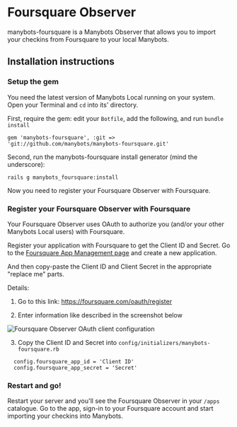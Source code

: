 # Foursquare Observer

manybots-foursquare is a Manybots Observer that allows you to import your checkins from Foursquare to your local Manybots.

## Installation instructions

### Setup the gem

You need the latest version of Manybots Local running on your system. Open your Terminal and `cd` into its' directory.

First, require the gem: edit your `Botfile`, add the following, and run `bundle install`

```
gem 'manybots-foursquare', :git => 'git://github.com/manybots/manybots-foursquare.git'
```

Second, run the manybots-foursquare install generator (mind the underscore):

```
rails g manybots_foursquare:install
```

Now you need to register your Foursquare Observer with Foursquare.

### Register your Foursquare Observer with Foursquare

Your Foursquare Observer uses OAuth to authorize you (and/or your other Manybots Local users) with Foursquare. 

Register your application with Foursquare to get the Client ID and Secret. Go to the [Foursquare App Management page](https://foursquare.com/oauth/register) and create a new application.

And then copy-paste the Client ID and Client Secret in the appropriate "replace me" parts.

Details:

1. Go to this link: https://foursquare.com/oauth/register

2. Enter information like described in the screenshot below

<img src="https://img.skitch.com/20120423-dme5hmyaf2kb88g4c8gjgnkxbb.png" alt="Foursquare Observer OAuth client configuration">

3. Copy the Client ID and Secret into `config/initializers/manybots-foursquare.rb`

```
  config.foursquare_app_id = 'Client ID'
  config.foursquare_app_secret = 'Secret'
```  


### Restart and go!

Restart your server and you'll see the Foursquare Observer in your `/apps` catalogue. Go to the app, sign-in to your Foursquare account and start importing your checkins into Manybots.
